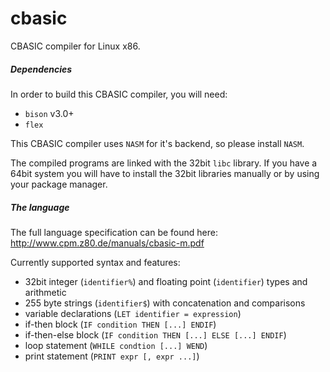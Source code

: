 # cbasic
CBASIC compiler for Linux x86.

##### Dependencies

In order to build this CBASIC compiler, you will need:
* ```bison``` v3.0+
* ```flex```

This CBASIC compiler uses ```NASM``` for it's backend, so please install ```NASM```.

The compiled programs are linked with the 32bit ```libc``` library. If you have a 64bit system you will have to install the 32bit libraries manually or by using your package manager.

##### The language

The full language specification can be found here: http://www.cpm.z80.de/manuals/cbasic-m.pdf

Currently supported syntax and features:
* 32bit integer (```identifier%```) and floating point (```identifier```) types and arithmetic
* 255 byte strings (```identifier$```) with concatenation and comparisons
* variable declarations (```LET identifier = expression```)
* if-then block (```IF condition THEN [...] ENDIF```)
* if-then-else block (```IF condition THEN [...] ELSE [...] ENDIF```)
* loop statement (```WHILE condtion [...] WEND```)
* print statement (```PRINT expr [, expr ...]```)
